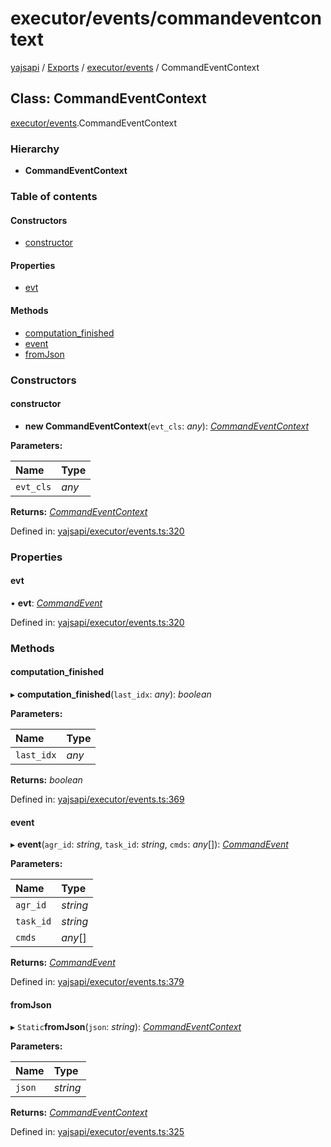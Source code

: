 # executor/events/commandeventcontext

[yajsapi](https://github.com/golemfactory/yagna-docs/tree/9699eb3e934dbc2c15063c37bc7a317a2c47fef4/yajsapi/README.md) / [Exports](https://github.com/golemfactory/yagna-docs/tree/9699eb3e934dbc2c15063c37bc7a317a2c47fef4/yajsapi/modules.md) / [executor/events](../yajsapi-2/executor_events.md) / CommandEventContext

## Class: CommandEventContext

[executor/events](../yajsapi-2/executor_events.md).CommandEventContext

### Hierarchy

* **CommandEventContext**

### Table of contents

#### Constructors

* [constructor](executor_events.commandeventcontext.md#constructor)

#### Properties

* [evt](executor_events.commandeventcontext.md#evt)

#### Methods

* [computation\_finished](executor_events.commandeventcontext.md#computation_finished)
* [event](executor_events.commandeventcontext.md#event)
* [fromJson](executor_events.commandeventcontext.md#fromjson)

### Constructors

#### constructor

+ **new CommandEventContext**\(`evt_cls`: _any_\): [_CommandEventContext_](executor_events.commandeventcontext.md)

**Parameters:**

| Name | Type |
| :--- | :--- |
| `evt_cls` | _any_ |

**Returns:** [_CommandEventContext_](executor_events.commandeventcontext.md)

Defined in: [yajsapi/executor/events.ts:320](https://github.com/golemfactory/yajsapi/blob/0a8d8c8/yajsapi/executor/events.ts#L320)

### Properties

#### evt

• **evt**: [_CommandEvent_](executor_events.commandevent.md)

Defined in: [yajsapi/executor/events.ts:320](https://github.com/golemfactory/yajsapi/blob/0a8d8c8/yajsapi/executor/events.ts#L320)

### Methods

#### computation\_finished

▸ **computation\_finished**\(`last_idx`: _any_\): _boolean_

**Parameters:**

| Name | Type |
| :--- | :--- |
| `last_idx` | _any_ |

**Returns:** _boolean_

Defined in: [yajsapi/executor/events.ts:369](https://github.com/golemfactory/yajsapi/blob/0a8d8c8/yajsapi/executor/events.ts#L369)

#### event

▸ **event**\(`agr_id`: _string_, `task_id`: _string_, `cmds`: _any_\[\]\): [_CommandEvent_](executor_events.commandevent.md)

**Parameters:**

| Name | Type |
| :--- | :--- |
| `agr_id` | _string_ |
| `task_id` | _string_ |
| `cmds` | _any_\[\] |

**Returns:** [_CommandEvent_](executor_events.commandevent.md)

Defined in: [yajsapi/executor/events.ts:379](https://github.com/golemfactory/yajsapi/blob/0a8d8c8/yajsapi/executor/events.ts#L379)

#### fromJson

▸ `Static`**fromJson**\(`json`: _string_\): [_CommandEventContext_](executor_events.commandeventcontext.md)

**Parameters:**

| Name | Type |
| :--- | :--- |
| `json` | _string_ |

**Returns:** [_CommandEventContext_](executor_events.commandeventcontext.md)

Defined in: [yajsapi/executor/events.ts:325](https://github.com/golemfactory/yajsapi/blob/0a8d8c8/yajsapi/executor/events.ts#L325)


